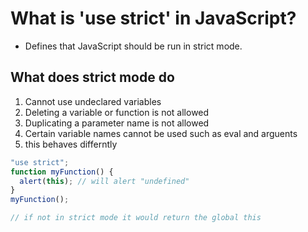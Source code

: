 # What is 'use strict' in JavaScript?

- Defines that JavaScript should be run in strict mode.

## What does strict mode do

1. Cannot use undeclared variables
2. Deleting a variable or function is not allowed
3. Duplicating a parameter name is not allowed
4. Certain variable names cannot be used such as eval and arguents
5. this behaves differntly

```JavaScript
"use strict";
function myFunction() {
  alert(this); // will alert "undefined"
}
myFunction();

// if not in strict mode it would return the global this

```
